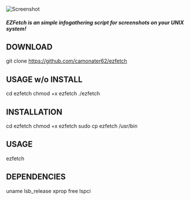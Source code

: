 ![Screenshot](https://i.imgur.com/vnDYePp.png)

#### *EZFetch is an simple infogathering script for screenshots on your UNIX system!*

## DOWNLOAD
git clone https://github.com/camonater62/ezfetch

## USAGE w/o INSTALL
cd ezfetch
chmod +x ezfetch
./ezfetch

## INSTALLATION
cd ezfetch
chmod +x ezfetch
sudo cp ezfetch /usr/bin

## USAGE
ezfetch

## DEPENDENCIES
uname
lsb_release
xprop
free
lspci
